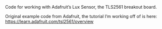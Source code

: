 Code for working with Adafruit’s Lux Sensor, the TLS2561 breakout board.

Original example code from Adafruit, the tutorial I’m working off of is here: https://learn.adafruit.com/tsl2561/overview

